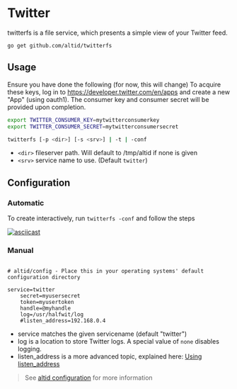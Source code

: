 # Twitter

twitterfs is a file service, which presents a simple view of your Twitter feed.

`go get github.com/altid/twitterfs`

## Usage

Ensure you have done the following (for now, this will change)
To acquire these keys, log in to https://developer.twitter.com/en/apps and create a new "App" (using oauth1).
The consumer key and consumer secret will be provided upon completion.

```sh
export TWITTER_CONSUMER_KEY=mytwitterconsumerkey
export TWITTER_CONSUMER_SECRET=mytwitterconsumersecret

twitterfs [-p <dir>] [-s <srv>] | -t | -conf

```

- `<dir>` fileserver path. Will default to /tmp/altid if none is given
- `<srv>` service name to use. (Default `twitter`)

## Configuration

### Automatic

To create interactively, run `twitterfs -conf` and follow the steps

[![asciicast](https://asciinema.org/a/hi5pQKjk9NwVrAGU2kzm4hLZF.svg)](https://asciinema.org/a/hi5pQKjk9NwVrAGU2kzm4hLZF)


### Manual

```ndb

# altid/config - Place this in your operating systems' default configuration directory

service=twitter
	secret=myusersecret
	token=myusertoken
	handle=@myhandle
	log=/usr/halfwit/log
	#listen_address=192.168.0.4

```

- service matches the given servicename (default "twitter")
- log is a location to store Twitter logs. A special value of `none` disables logging.
- listen_address is a more advanced topic, explained here: [Using listen_address](https://altid.github.io/using-listen-address.html)

> See [altid configuration](https://altid.github.io/altid-configurations.html) for more information

